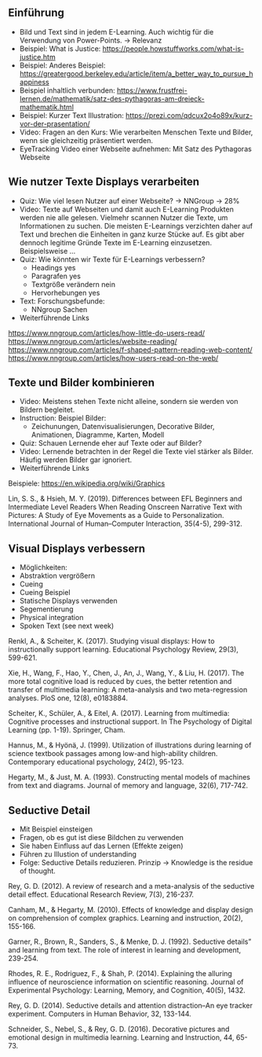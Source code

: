 
## Einführung

* Bild und Text sind in jedem E-Learning. Auch wichtig für die Verwendung von Power-Points. -> Relevanz
* Beispiel: What is Justice: https://people.howstuffworks.com/what-is-justice.htm
* Beispiel: Anderes Beispiel: https://greatergood.berkeley.edu/article/item/a_better_way_to_pursue_happiness
* Beispiel inhaltlich verbunden: https://www.frustfrei-lernen.de/mathematik/satz-des-pythagoras-am-dreieck-mathematik.html
* Beispiel: Kurzer Text Illustration: https://prezi.com/qdcux2o4o89x/kurz-vor-der-prasentation/
* Video: Fragen an den Kurs: Wie verarbeiten Menschen Texte und Bilder, wenn sie gleichzeitig präsentiert werden. 
* EyeTracking Video einer Webseite aufnehmen: Mit Satz des Pythagoras Webseite


## Wie nutzer Texte Displays verarbeiten

* Quiz: Wie viel lesen Nutzer auf einer Webseite? -> NNGroup -> 28%
* Video: Texte auf Webseiten und damit auch E-Learning Produkten werden nie alle gelesen. Vielmehr scannen Nutzer die Texte, um Informationen zu suchen. Die meisten E-Learnings verzichten daher auf Text und brechen die Einheiten in ganz kurze Stücke auf. Es gibt aber dennoch legitime Gründe Texte im E-Learning einzusetzen. Beispielsweise ...
* Quiz: Wie könnten wir Texte für E-Learnings verbessern?
	* Headings yes
	* Paragrafen yes
	* Textgröße verändern nein
	* Hervorhebungen yes
* Text: Forschungsbefunde:
	* NNgroup Sachen
* Weiterführende Links

https://www.nngroup.com/articles/how-little-do-users-read/
https://www.nngroup.com/articles/website-reading/
https://www.nngroup.com/articles/f-shaped-pattern-reading-web-content/
https://www.nngroup.com/articles/how-users-read-on-the-web/


## Texte und Bilder kombinieren

* Video: Meistens stehen Texte nicht alleine, sondern sie werden von Bildern begleitet. 
* Instruction: Beispiel Bilder:
	* Zeichunungen, Datenvisualisierungen, Decorative Bilder, Animationen, Diagramme, Karten, Modell
* Quiz: Schauen Lernende eher auf Texte oder auf Bilder? 
* Video: Lernende betrachten in der Regel die Texte viel stärker als Bilder. Häufig werden Bilder gar ignoriert. 
* Weiterführende Links

Beispiele: https://en.wikipedia.org/wiki/Graphics


Lin, S. S., & Hsieh, M. Y. (2019). Differences between EFL Beginners and Intermediate Level Readers When Reading Onscreen Narrative Text with Pictures: A Study of Eye Movements as a Guide to Personalization. International Journal of Human–Computer Interaction, 35(4-5), 299-312.

## Visual Displays verbessern

* Möglichkeiten:
* Abstraktion vergrößern
* Cueing
* Cueing Beispiel
* Statische Displays verwenden
* Segementierung
* Physical integration
* Spoken Text (see next week)


Renkl, A., & Scheiter, K. (2017). Studying visual displays: How to instructionally support learning. Educational Psychology Review, 29(3), 599-621.

Xie, H., Wang, F., Hao, Y., Chen, J., An, J., Wang, Y., & Liu, H. (2017). The more total cognitive load is reduced by cues, the better retention and transfer of multimedia learning: A meta-analysis and two meta-regression analyses. PloS one, 12(8), e0183884.

Scheiter, K., Schüler, A., & Eitel, A. (2017). Learning from multimedia: Cognitive processes and instructional support. In The Psychology of Digital Learning (pp. 1-19). Springer, Cham.

Hannus, M., & Hyönä, J. (1999). Utilization of illustrations during learning of science textbook passages among low-and high-ability children. Contemporary educational psychology, 24(2), 95-123.

Hegarty, M., & Just, M. A. (1993). Constructing mental models of machines from text and diagrams. Journal of memory and language, 32(6), 717-742.


## Seductive Detail

* Mit Beispiel einsteigen
* Fragen, ob es gut ist diese Bildchen zu verwenden
* Sie haben Einfluss auf das Lernen (Effekte zeigen)
* Führen zu Illustion of understanding
* Folge: Seductive Details reduzieren. Prinzip -> Knowledge is the residue of thought.

Rey, G. D. (2012). A review of research and a meta-analysis of the seductive detail effect. Educational Research Review, 7(3), 216-237.

Canham, M., & Hegarty, M. (2010). Effects of knowledge and display design on comprehension of complex graphics. Learning and instruction, 20(2), 155-166.

Garner, R., Brown, R., Sanders, S., & Menke, D. J. (1992). Seductive details” and learning from text. The role of interest in learning and development, 239-254.

Rhodes, R. E., Rodriguez, F., & Shah, P. (2014). Explaining the alluring influence of neuroscience information on scientific reasoning. Journal of Experimental Psychology: Learning, Memory, and Cognition, 40(5), 1432.

Rey, G. D. (2014). Seductive details and attention distraction–An eye tracker experiment. Computers in Human Behavior, 32, 133-144.

Schneider, S., Nebel, S., & Rey, G. D. (2016). Decorative pictures and emotional design in multimedia learning. Learning and Instruction, 44, 65-73.


